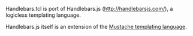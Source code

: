 Handlebars.tcl is port of Handlebars.js (http://handlebarsjs.com/), a logicless templating language.

Handlebars.js itself is an extension of the [Mustache templating language](http://mustache.github.com/).